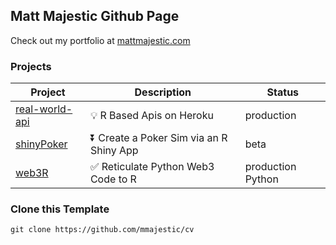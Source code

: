 ## Matt Majestic Github Page
Check out my portfolio at [mattmajestic.com](www.mattmajestic.com)

### Projects

| Project | Description | Status |
|---|---|---|
| [real-world-api](https://github.com/mattmajestic/real-world-api) | 💡 R Based Apis on Heroku | production |
| [shinyPoker](https://github.com/mattmajesticshinyPoker) | ⏬ Create a Poker Sim via an R Shiny App | beta |
| [web3R](https://github.com/mattmajestic/web3R) | ✅ Reticulate Python Web3 Code to R | production Python | 👋

### Clone this Template
```markdown
git clone https://github.com/mmajestic/cv
```

